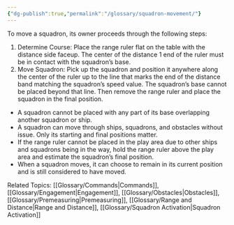 ```yaml
---
{"dg-publish":true,"permalink":"/glossary/squadron-movement/"}
---
```


To move a squadron, its owner proceeds through the following steps:

1. Determine Course: Place the range ruler flat on the table with the distance side faceup. The center of the distance 1 end of the ruler must be in contact with the squadron’s base.
2. Move Squadron: Pick up the squadron and position it anywhere along the center of the ruler up to the line that marks the end of the distance band matching the squadron’s speed value. The squadron’s base cannot be placed beyond that line. Then remove the range ruler and place the squadron in the final position.
- A squadron cannot be placed with any part of its base overlapping another squadron or ship. 
- A squadron can move through ships, squadrons, and obstacles without issue. Only its starting and final positions matter.
- If the range ruler cannot be placed in the play area due to other ships and squadrons being in the way, hold the range ruler above the play area and estimate the squadron’s final position.
- When a squadron moves, it can choose to remain in its current position and is still considered to have moved.

Related Topics: [[Glossary/Commands\|Commands]], [[Glossary/Engagement\|Engagement]], [[Glossary/Obstacles\|Obstacles]], [[Glossary/Premeasuring\|Premeasuring]], [[Glossary/Range and Distance\|Range and Distance]], [[Glossary/Squadron Activation\|Squadron Activation]]
